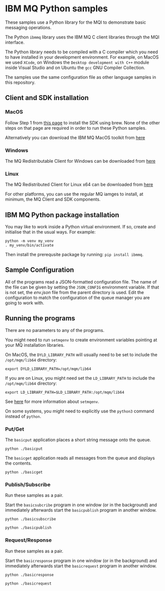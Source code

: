 # IBM MQ Python samples
These samples use a Python library for the MQI to demonstrate basic messaging operations.

The Python `ibmmq` library uses the IBM MQ C client libraries through the MQI interface.

The Python library needs to be compiled with a C compiler which you need to have installed in your development
environment. For example, on MacOS we used `XCode`, on Windows the `Desktop development with C++` module inside Visual
Studio and on Ubuntu the `gcc` GNU Compiler Collection.

The samples use the same configuration file as other language samples in this repository.

## Client and SDK installation
### MacOS
Follow Step 1 from [this page](https://developer.ibm.com/tutorials/mq-macos-dev/) to install the SDK using brew. None of
the other steps on that page are required in order to run these Python samples.

Alternatively you can download the IBM MQ MacOS toolkit from
[here](https://public.dhe.ibm.com/ibmdl/export/pub/software/websphere/messaging/mqdev/mactoolkit/)

### Windows
The MQ Redistributable Client for Windows can be downloaded from
[here](https://public.dhe.ibm.com/ibmdl/export/pub/software/websphere/messaging/mqdev/redist/)

### Linux
The MQ Redistributed Client for Linux x64 can be downloaded from
[here](https://public.dhe.ibm.com/ibmdl/export/pub/software/websphere/messaging/mqdev/redist/)

For other platforms, you can use the regular MQ iamges to install, at minimum, the MQ Client and SDK components.

## IBM MQ Python package installation
You may like to work inside a Python virtual environment. If so, create and initialise that in the usual ways.
For example:

```
python -m venv my_venv
. my_venv/bin/activate
```

Then install the prerequsite package by running: `pip install ibmmq`.

## Sample Configuration
All of the programs read a JSON-formatted configuration file. The name of the file can be given by setting the
`JSON_CONFIG` environment variable. If that is not set, the _env.json_ file from the parent directory is used. Edit the
configuration to match the configuration of the queue manager you are going to work with.

## Running the programs
There are no parameters to any of the programs.

You might need to run `setmqenv` to create environment variables pointing at your MQ installation libraries.

On MacOS, the `DYLD_LIBRARY_PATH` will usually need to be set to include the `/opt/mqm/lib64` directory:

`export DYLD_LIBRARY_PATH=/opt/mqm/lib64`

If you are on Linux, you might need set the `LD_LIBRARY_PATH` to include the `/opt/mqm/lib64` directory:

`export LD_LIBRARY_PATH=$LD_LIBRARY_PATH:/opt/mqm/lib64`

See [here](https://www.ibm.com/docs/en/ibm-mq/latest?topic=reference-setmqenv-set-mq-environment) for
more information about `setmqenv`.

On some systems, you might need to explicitly use the `python3` command instead of `python`.

### Put/Get
The `basicput` application places a short string message onto the queue.

`python ./basicput`

The `basicget` application reads all messages from the queue and displays the contents.

`python ./basicget`

### Publish/Subscribe
Run these samples as a pair.

Start the `basicsubcribe` program in one window (or in the background) and immediately afterwards start the
`basicpublish` program in another window.

`python ./basicsubscribe`

`python ./basicpublish`

### Request/Response
Run these samples as a pair.

Start the `basicresponse` program in one window (or in the background) and immediately afterwards start the
`basicrequest` program in another window.

`python ./basicresponse`

`python ./basicrequest`